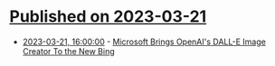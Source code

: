 # [Published on 2023-03-21](index.md)

* [2023-03-21, 16:00:00](https://search.slashdot.org/story/23/03/21/1317238/microsoft-brings-openais-dall-e-image-creator-to-the-new-bing?utm_source=rss1.0mainlinkanon&utm_medium=feed) - [Microsoft Brings OpenAI's DALL-E Image Creator To the New Bing](https://search.slashdot.org/story/23/03/21/1317238/microsoft-brings-openais-dall-e-image-creator-to-the-new-bing?utm_source=rss1.0mainlinkanon&utm_medium=feed)
